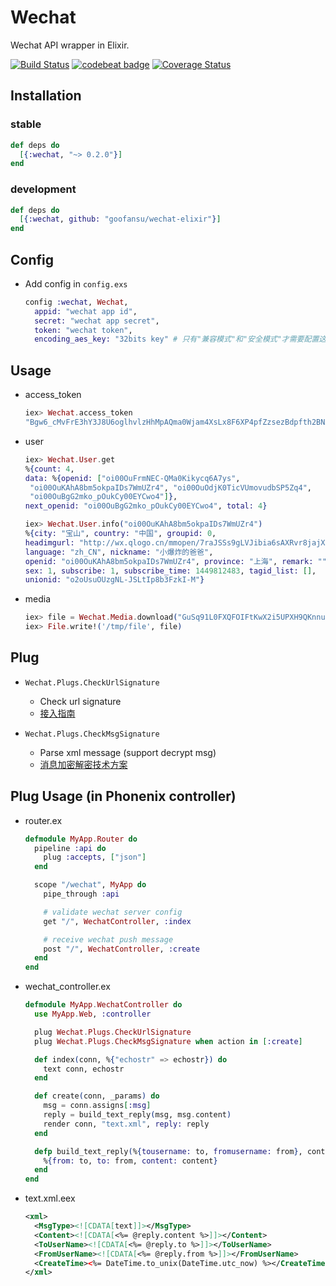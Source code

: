 # Wechat

Wechat API wrapper in Elixir.

[![Build Status](https://travis-ci.org/goofansu/wechat-elixir.svg?branch=master)](https://travis-ci.org/goofansu/wechat-elixir)
[![codebeat badge](https://codebeat.co/badges/60f20da5-c961-4100-a19e-135ad79c8457)](https://codebeat.co/projects/github-com-goofansu-wechat-elixir-master)
[![Coverage Status](https://coveralls.io/repos/github/goofansu/wechat-elixir/badge.svg)](https://coveralls.io/github/goofansu/wechat-elixir)

## Installation

### stable

  ```elixir
  def deps do
    [{:wechat, "~> 0.2.0"}]
  end
  ```

### development

  ```elixir
  def deps do
    [{:wechat, github: "goofansu/wechat-elixir"}]
  end
  ```

## Config

* Add config in `config.exs`

    ```elixir
    config :wechat, Wechat,
      appid: "wechat app id",
      secret: "wechat app secret",
      token: "wechat token",
      encoding_aes_key: "32bits key" # 只有"兼容模式"和"安全模式"才需要配置这个值
    ```

## Usage

* access_token

    ```elixir
    iex> Wechat.access_token
    "Bgw6_cMvFrE3hY3J8U6oglhvlzHhMpAQma0Wjam4XsLx8F6XP4pfZzsezBdpfth2BNAdUK6wA23S7D3fSePt7meG9a1gf9LhEmXjxGelnTjJLaIQMYumrCHE_9gcFVXaHIHcAGACDC"
    ```

* user

    ```elixir
    iex> Wechat.User.get
    %{count: 4,
    data: %{openid: ["oi00OuFrmNEC-QMa0Kikycq6A7ys",
     "oi00OuKAhA8bm5okpaIDs7WmUZr4", "oi00OuOdjK0TicVUmovudbSP5Zq4",
     "oi00OuBgG2mko_pOukCy00EYCwo4"]},
    next_openid: "oi00OuBgG2mko_pOukCy00EYCwo4", total: 4}

    iex> Wechat.User.info("oi00OuKAhA8bm5okpaIDs7WmUZr4")
    %{city: "宝山", country: "中国", groupid: 0,
    headimgurl: "http://wx.qlogo.cn/mmopen/7raJSSs9gLVJibia6sAXRvr8jajXfQFWiagrLwrRIZjMHCEXOxYf6nflxcpl4WkT7gz8Sa4tO32avnI0dlNLn24yA/0",
    language: "zh_CN", nickname: "小爆炸的爸爸",
    openid: "oi00OuKAhA8bm5okpaIDs7WmUZr4", province: "上海", remark: "",
    sex: 1, subscribe: 1, subscribe_time: 1449812483, tagid_list: [],
    unionid: "o2oUsuOUzgNL-JSLtIp8b3FzkI-M"}
    ```

* media

    ```elixir
    iex> file = Wechat.Media.download("GuSq91L0FXQFOIFtKwX2i5UPXH9QKnnu63_z4JHZwIw3TMIn1C-xm8hX3nPWCA")
   iex> File.write!('/tmp/file', file)
    ```

## Plug

* `Wechat.Plugs.CheckUrlSignature`

  * Check url signature
  * [接入指南](http://mp.weixin.qq.com/wiki?t=resource/res_main&id=mp1421135319&token=&lang=zh_CN)

* `Wechat.Plugs.CheckMsgSignature`

  * Parse xml message (support decrypt msg)
  * [消息加密解密技术方案](http://mp.weixin.qq.com/wiki/2/3478f69c0d0bbe8deb48d66a3111ff6e.html)

## Plug Usage (in Phonenix controller)

* router.ex

    ```elixir
    defmodule MyApp.Router do
      pipeline :api do
        plug :accepts, ["json"]
      end

      scope "/wechat", MyApp do
        pipe_through :api

        # validate wechat server config
        get "/", WechatController, :index

        # receive wechat push message
        post "/", WechatController, :create
      end
    end
    ```

* wechat_controller.ex

    ```elixir
    defmodule MyApp.WechatController do
      use MyApp.Web, :controller

      plug Wechat.Plugs.CheckUrlSignature
      plug Wechat.Plugs.CheckMsgSignature when action in [:create]

      def index(conn, %{"echostr" => echostr}) do
        text conn, echostr
      end

      def create(conn, _params) do
        msg = conn.assigns[:msg]
        reply = build_text_reply(msg, msg.content)
        render conn, "text.xml", reply: reply
      end

      defp build_text_reply(%{tousername: to, fromusername: from}, content) do
        %{from: to, to: from, content: content}
      end
    end
    ```

* text.xml.eex

    ```xml
    <xml>
      <MsgType><![CDATA[text]]></MsgType>
      <Content><![CDATA[<%= @reply.content %>]]></Content>
      <ToUserName><![CDATA[<%= @reply.to %>]]></ToUserName>
      <FromUserName><![CDATA[<%= @reply.from %>]]></FromUserName>
      <CreateTime><%= DateTime.to_unix(DateTime.utc_now) %></CreateTime>
    </xml>
    ```
